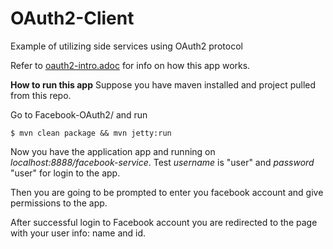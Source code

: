 # OAuth2-Client
Example of utilizing side services using OAuth2 protocol

Refer to [oauth2-intro.adoc](oauth2-intro.adoc) for info on how this app works.

**How to run this app**
Suppose you have maven installed and project pulled from this repo.
 
Go to Facebook-OAuth2/ and run
```
$ mvn clean package && mvn jetty:run
```
Now you have the application app and running on _localhost:8888/facebook-service_.
Test _username_ is "user" and _password_ "user" for login to the app.

Then you are going to be prompted to enter you facebook account and give permissions to the app.

After successful login to Facebook account you are redirected to the page with your user info: name and id.

